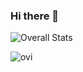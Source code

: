 ### Hi there 👋

![Overall Stats](https://github-readme-stats.vercel.app/api?username=rohkane)

<img src="https://github-readme-stats.vercel.app/api/top-langs?username=madushadhanushka&show_icons=true&locale=en&theme=chartreuse-light" alt="ovi" />

<!--
**rohKane/rohKane** is a ✨ _special_ ✨ repository because its `README.md` (this file) appears on your GitHub profile.

Here are some ideas to get you started:

- 🔭 I’m currently working on ...
- 🌱 I’m currently learning ...
- 👯 I’m looking to collaborate on ...
- 🤔 I’m looking for help with ...
- 💬 Ask me about ...
- 📫 How to reach me: ...
- 😄 Pronouns: ...
- ⚡ Fun fact: ...
-->
